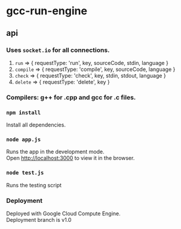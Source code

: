 # gcc-run-engine <br />

## api <br />
### Uses `socket.io` for all connections.
1. `run` => { requestType: 'run', key, sourceCode, stdin, language }
2. `compile` => { requestType: 'compile', key, sourceCode, language }
3. `check` => { requestType: 'check', key, stdin, stdout, language }
4. `delete` => { requestType: 'delete', key }

### Compilers: g++ for .cpp and gcc for .c files. <br />

### `npm install`
Install all dependencies.

### `node app.js`
Runs the app in the development mode.<br />
Open [http://localhost:3000](http://localhost:3000) to view it in the browser.

### `node test.js`
Runs the testing script

### Deployment
Deployed with Google Cloud Compute Engine.<br />
Deployment branch is v1.0
